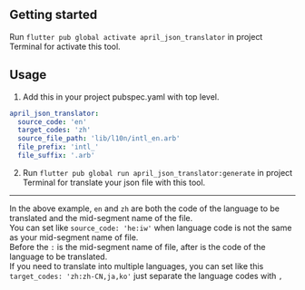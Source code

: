 <!--
This README describes the package. If you publish this package to pub.dev,
this README's contents appear on the landing page for your package.

For information about how to write a good package README, see the guide for
[writing package pages](https://dart.dev/guides/libraries/writing-package-pages).

For general information about developing packages, see the Dart guide for
[creating packages](https://dart.dev/guides/libraries/create-library-packages)
and the Flutter guide for
[developing packages and plugins](https://flutter.dev/developing-packages).
-->

## Getting started

Run `flutter pub global activate april_json_translator` in project Terminal for activate this tool.  

## Usage

1. Add this in your project pubspec.yaml with top level.  

```yaml
april_json_translator:
  source_code: 'en'
  target_codes: 'zh'
  source_file_path: 'lib/l10n/intl_en.arb'
  file_prefix: 'intl_'
  file_suffix: '.arb'
```

2. Run `flutter pub global run april_json_translator:generate` in project Terminal for translate your json file with this tool.  

---

In the above example, `en` and `zh` are both the code of the language to be translated and the mid-segment name of the file.  
You can set like `source_code: 'he:iw'` when language code is not the same as your mid-segment name of file.  
Before the `:` is the mid-segment name of file, after is the code of the language to be translated.  
If you need to translate into multiple languages, you can set like this `target_codes: 'zh:zh-CN,ja,ko'` just separate the language codes with `,`
